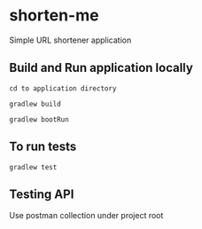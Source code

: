 # shorten-me
Simple URL shortener application

## Build and Run application locally

`cd to application directory`

`gradlew build`

`gradlew bootRun`

## To run tests
`gradlew test`

## Testing API
Use postman collection under project root